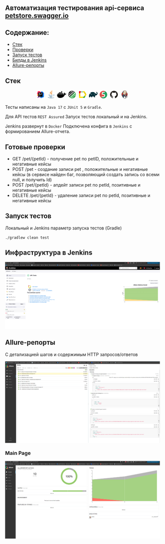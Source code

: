 
## Автоматизация тестирования api-сервиса <a href="https:\\petstore.swagger.io"> petstore.swagger.io  <a/>



## Содержание:

- [Стек ](#стек)
- [Проверки](#готовые-проверки)
- [Запуск тестов](#запуск-тестов)
- [Билды в Jenkins](#Инфраструктура-в-jenkins)
- [Allure-репорты](#allure-репорты)


## Стек

<p align="center">
<img width="6%" title="IntelliJ IDEA" src="images/logos/Intelij_IDEA.svg">
<img width="6%" title="Java" src="images/logos/Java.svg">
<img width="6%" title="Docker" src="images/logos/docker.svg">
<img width="6%" title="Rst" src="images/logos/Rest-Assured.svg">
<img width="6%" title="Allure Report" src="images/logos/Allure_Report.svg">
<img width="6%" title="Gradle" src="images/logos/Gradle.svg">
<img width="6%" title="JUnit5" src="images/logos/JUnit5.svg">
<img width="6%" title="GitHub" src="images/logos/GitHub.svg">
<img width="6%" title="Jenkins" src="images/logos/Jenkins.svg">
</p>

Тесты написаны на <code>Java 17</code> с <code>JUnit 5</code> и <code>Gradle</code>.

Для API тестов <code>REST Assured</code>
Запуск тестов локальный и на Jenkins.

Jenkins развернут в <code>Docker</code>
Подключена конфига в <code>Jenkins</code> с формированием Allure-отчета.

## Готовые проверки

- GET /pet/{petId} - получение pet по petID, положительные и негативные кейсы
- POST /pet - создание записи pet , положительные и негативные кейсы (в сервисе найден баг, позволяющий создать запись со всеми null, и получить Id)
- POST /pet/{petId} - апдейт записи pet по petId, позитивные и негативные кейсы
- DELETE /pet/{petId} - удаление записи pet по petId, позитивные и негативные кейсы


## Запуск тестов

Локальный и Jenkins параметр запуска тестов (Gradle)
```
./gradlew clean test
```




## Инфраструктура в Jenkins
<p align="center"><img title="Jenkins Build" src="images/screenshots/jenkins.png"></p>

## Allure-репорты
С детализацией шагов и содержимым HTTP запросов/ответов
<p align="center">
<img style="vertical-align:middle"  src="images/screenshots/allure.png"> 
</p>

### Main Page

<p align="center">
<img title="Allure Overview" src="images/screenshots/alluremain.png">
</p>




